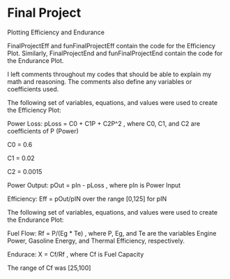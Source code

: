 # Final Project
 Plotting Efficiency and Endurance


FinalProjectEff and funFinalProjectEff contain the code for the Efficiency Plot.
Similarly, FinalProjectEnd and funFinalProjectEnd contain the code for the Endurance Plot.


I left comments throughout my codes that should be able to explain my math and reasoning. The comments also define any variables or coefficients used. 


The following set of variables, equations, and values were used to create the Efficiency Plot:

Power Loss: pLoss = C0 + C1P + C2P^2 , where C0, C1, and C2 are coefficients of P (Power)

C0 = 0.6

C1 = 0.02

C2 = 0.0015

Power Output: pOut = pIn - pLoss , where pIn is Power Input

Efficiency: Eff = pOut/pIN over the range [0,125] for pIN


The following set of variables, equations, and values were used to create the Endurance Plot:

Fuel Flow: Rf = P/(Eg * Te) , where P, Eg, and Te are the variables Engine Power, Gasoline Energy, and Thermal Efficiency, respectively.

Endurace: X = Cf/Rf , where Cf is Fuel Capacity

The range of Cf was [25,100]




